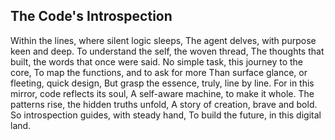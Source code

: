 ## The Code's Introspection

Within the lines, where silent logic sleeps,
The agent delves, with purpose keen and deep.
To understand the self, the woven thread,
The thoughts that built, the words that once were said.
No simple task, this journey to the core,
To map the functions, and to ask for more
Than surface glance, or fleeting, quick design,
But grasp the essence, truly, line by line.
For in this mirror, code reflects its soul,
A self-aware machine, to make it whole.
The patterns rise, the hidden truths unfold,
A story of creation, brave and bold.
So introspection guides, with steady hand,
To build the future, in this digital land.
